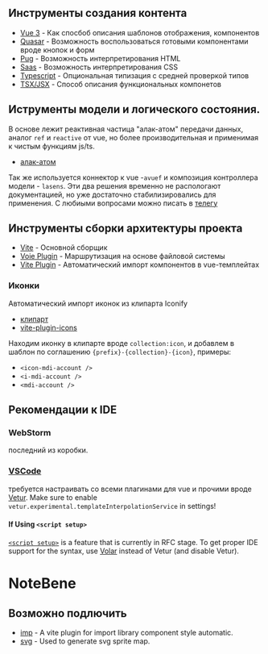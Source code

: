 ## Инструменты создания контента

* [Vue 3](https://v3.vuejs.org/guide/template-syntax.html#interpolations) - Как спосбоб описания шаблонов отображения, компонентов
* [Quasar](https://next.quasar.dev/vue-components/button) - Возможность воспользоваться готовыми компонентами вроде кнопок и форм
* [Pug](https://pugjs.org/language/attributes.html) - Возможность интерпретирования HTML
* [Saas](https://sass-lang.com/guide) - Возможность интерпретирования CSS
* [Typescript](https://www.typescriptlang.org/docs/handbook/2/generics.html) - Опциональная типизация с средней проверкой типов
* [TSX/JSX](https://github.com/vuejs/jsx-next) - Способ описания функциональных компонетов

## Иструменты модели и логического состояния.
В основе лежит реактивная частица "алак-атом" передачи данных, аналог `ref` и `reactive` от vue, но более производительная и применимая к чистым функциям js/ts.
* [алак-атом](https://alak.now.sh/)

Так же используется коннектор к vue -`avuef` и композиция контроллера модели - `lasens`.
Эти два решения временно не распологают документацией, но уже достаточно стабилизировались для применения.
С любиыми вопросами можно писать в [телегу](https://t.me/glebpw)


## Инструменты сборки архитектуры проекта
* [Vite](https://vitejs.dev) - Основной сборщик
* [Voie Plugin](https://github.com/brattonross/vite-plugin-voie) - Маршрутизация на основе файловой системы
* [Vite Plugin](https://github.com/antfu/vite-plugin-components) - Автоматический импорт компонентов в vue-темплейтах
### Иконки
Автоматический импорт иконок из клипарта Iconify
* [клипарт](https://icones.js.org/collection/all)
* [vite-plugin-icons](https://github.com/antfu/vite-plugin-icons)

Находим иконку в клипарте вроде `collection:icon`, и добавлем в шаблон по соглашению `{prefix}-{collection}-{icon}`, примеры:
* `<icon-mdi-account />`
* `<i-mdi-account />`
* `<mdi-account />`

## Рекомендации к IDE
### WebStorm
последний из коробки.
### [VSCode](https://code.visualstudio.com/)
требуется настраивать со всеми плагинами для vue и прочими вроде [Vetur](https://marketplace.visualstudio.com/items?itemName=octref.vetur). Make sure to enable `vetur.experimental.templateInterpolationService` in settings!
#### If Using `<script setup>`
[`<script setup>`](https://github.com/vuejs/rfcs/pull/227) is a feature that is currently in RFC stage. To get proper IDE support for the syntax, use [Volar](https://marketplace.visualstudio.com/items?itemName=johnsoncodehk.volar) instead of Vetur (and disable Vetur).

# NoteBene
## Возможно подлючить
* [imp](https://github.com/onebay/vite-plugin-imp) - A vite plugin for import library component style automatic.
* [svg](https://github.com/anncwb/vite-plugin-svg-icons) - Used to generate svg sprite map.

